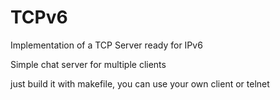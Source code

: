 # TCPv6
Implementation of a TCP Server ready for IPv6

Simple chat server for multiple clients

just build it with makefile, you can use your own client or telnet
